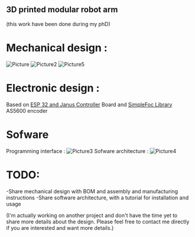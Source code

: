 ## 3D printed modular robot arm 

(this work have been done during my phD) 

# Mechanical design : 
![Picture](https://github.com/user-attachments/assets/46e53304-b969-49da-a5c5-e2097ec981aa)
![Picture2](https://github.com/user-attachments/assets/96e07148-48d6-4140-9b6c-073e77c9c336)
![Picture5](https://github.com/user-attachments/assets/c4a22e53-2074-4df3-8e2e-838535b02979)

# Electronic design : 
Based on [ESP 32 and Janus Controller](https://github.com/byDagor/Janus-Controller) Board and [SimpleFoc Library](https://github.com/byDagor/Janus-Controller)  
AS5600 encoder 

# Sofware  
Programming interface : ![Picture3](https://github.com/user-attachments/assets/779cf3c2-9384-48fb-a5dd-693f03d5a53c)
Sofware architecture :  ![Picture4](https://github.com/user-attachments/assets/d3d3b20f-e454-4126-8acf-ff09e9e7bac2)


# TODO:
-Share mechanical design with BOM and assembly and manufacturing instructions
-Share software architecture, with a tutorial for installation and usage


(I'm actually working on another project and don't have the time yet to share more details about the design. Please feel free to contact me directly if you are interested and want more details.) 
